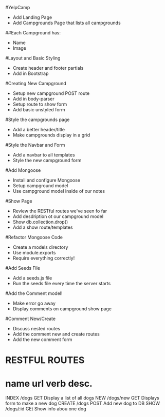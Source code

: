 #YelpCamp

* Add Landing Page
* Add Campgrounds Page that lists all campgrounds

##Each Campground has:

* Name
* Image


#Layout and Basic Styling
* Create header and footer partials
* Add in Bootstrap


#Creating New Campground
* Setup new campground POST route
* Add in body-parser
* Setup route to show form
* Add basic unstyled form

#Style the campgrounds page
* Add a better header/title
* Make campgrounds display in a grid

#Style the Navbar and Form
* Add a navbar to all templates
* Style the new campground form

#Add Mongoose
* Install and configure Mongoose
* Setup campground model
* Use campground model inside of our notes

#Show Page
* Review the RESTful routes we've seen fo far
* Add desdription ot our campground model
* Show db.collection.drop()
* Add a show route/templates


#Refactor Mongoose Code 
* Create a models directory
* Use module.exports
* Require everything correctly!

#Add Seeds File
* Add a seeds.js file
* Run the seeds file every time the server starts

#Add the Comment model!
* Make error go away
* Display comments on campground show page

#Comment New/Create
* Discuss nested routes
* Add the comment new and create routes
* Add the new comment form

RESTFUL ROUTES
=====================================================================
name        url         verb        desc.
=====================================================================
INDEX       /dogs       GET         Display a list of all dogs
NEW         /dogs/new   GET         Displays form to make a new dog
CREATE      /dogs       POST        Add new dog to DB
SHOW        /dogs/:id   GEt         Show info abou one dog

